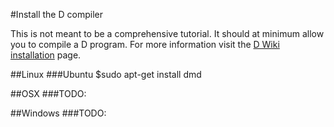 #Install the D compiler

This is not meant to be a comprehensive tutorial. It should at minimum allow you to compile a D program.
For more information visit the [D Wiki installation](http://wiki.dlang.org/Installing_DMD) page.

##Linux
###Ubuntu
$sudo apt-get install dmd

##OSX
###TODO:

##Windows
###TODO:
